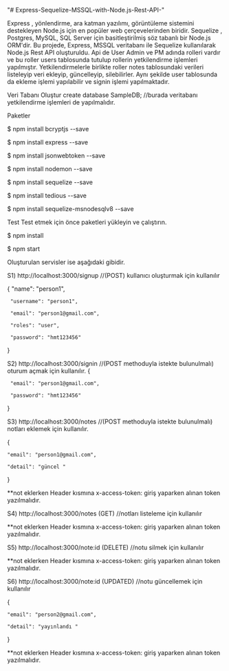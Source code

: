 "# Express-Sequelize-MSSQL-with-Node.js-Rest-API-" 


Express , yönlendirme, ara katman yazılımı, görüntüleme sistemini destekleyen Node.js için en popüler web çerçevelerinden biridir.
Sequelize , Postgres, MySQL, SQL Server için basitleştirilmiş söz tabanlı bir Node.js ORM'dir.
Bu projede, Express, MSSQL veritabanı ile Sequelize kullanılarak Node.js Rest API oluşturuldu.
Api de User Admin ve PM adında rolleri vardır ve bu roller users tablosunda tutulup  rollerin yetkilendirme işlemleri yapılmıştır.
Yetkilendirmelerle birlikte roller notes tablosundaki verileri listeleyip veri ekleyip, güncelleyip, silebilirler.
Aynı şekilde user tablosunda da ekleme işlemi yapılabilir ve signin işlemi yapılmaktadır.

Veri Tabanı Oluştur
create database SampleDB;  //burada veritabanı yetkilendirme işlemleri de yapılmalıdır.

Paketler

$ npm install bcryptjs --save

$ npm install express --save

$ npm install jsonwebtoken --save

$ npm install nodemon --save

$ npm install sequelize --save

$ npm install tedious --save 

$ npm install sequelize-msnodesqlv8 --save



Test
Test etmek için önce paketleri yükleyin ve çalıştırın.

$ npm install

$ npm start

Oluşturulan servisler ise aşağıdaki gibidir.

S1)
 http://localhost:3000/signup  //(POST) kullanıcı oluşturmak için kullanılır
 
 
 {
     "name": "person1",

     "username": "person1",

     "email": "person1@gmail.com",

     "roles": "user",  

     "password": "hmt123456"
 }



S2) 
 http://localhost:3000/signin  //(POST methoduyla istekte bulunulmalı) oturum açmak için kullanılır.
 {

     "email": "person1@gmail.com",

     "password": "hmt123456"
 }



S3)
http://localhost:3000/notes   //(POST methoduyla istekte bulunulmalı)  notları eklemek için kullanılır.



{

    "email": "person1@gmail.com",

    "detail": "güncel "
}

**not eklerken Header kısmına 
x-access-token: giriş yaparken alınan token 
yazılmalıdır.



S4)
http://localhost:3000/notes (GET) //notları listeleme için kullanılır


**not eklerken Header kısmına 
x-access-token: giriş yaparken alınan token 
yazılmalıdır.



S5)
http://localhost:3000/note:id (DELETE) //notu silmek için kullanılır


**not eklerken Header kısmına 
x-access-token: giriş yaparken alınan token 
yazılmalıdır.


S6)
http://localhost:3000/note:id (UPDATED) //notu güncellemek için kullanılır


{

    "email": "person2@gmail.com",

    "detail": "yayınlandı "
}

**not eklerken Header kısmına 
x-access-token: giriş yaparken alınan token 
yazılmalıdır.


#

